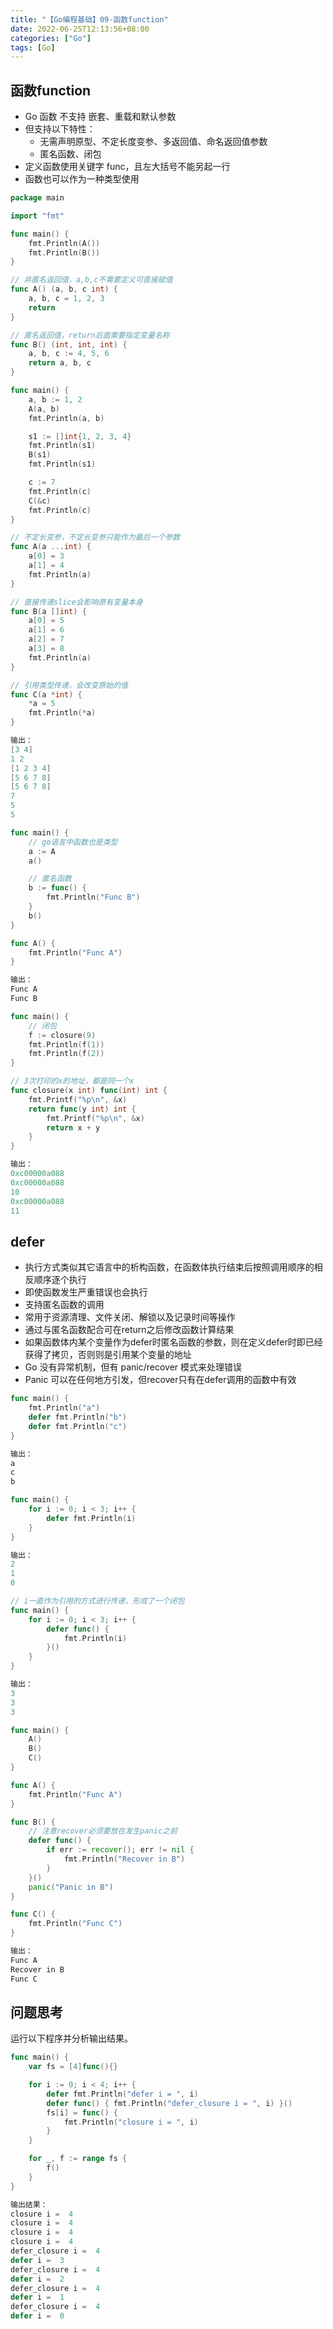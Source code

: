 ```yaml
---
title: "【Go编程基础】09-函数function"
date: 2022-06-25T12:13:56+08:00
categories: ["Go"]
tags: [Go]
---
```

## 函数function
- Go 函数 不支持 嵌套、重载和默认参数
- 但支持以下特性：  
  - 无需声明原型、不定长度变参、多返回值、命名返回值参数  
  - 匿名函数、闭包
- 定义函数使用关键字 func，且左大括号不能另起一行
- 函数也可以作为一种类型使用

```go
package main

import "fmt"

func main() {
	fmt.Println(A())
	fmt.Println(B())
}

// 非匿名返回值，a,b,c不需要定义可直接赋值
func A() (a, b, c int) {
	a, b, c = 1, 2, 3
	return
}

// 匿名返回值，return后面需要指定变量名称
func B() (int, int, int) {
	a, b, c := 4, 5, 6
	return a, b, c
}
```

```go
func main() {
	a, b := 1, 2
	A(a, b)
	fmt.Println(a, b)

	s1 := []int{1, 2, 3, 4}
	fmt.Println(s1)
	B(s1)
	fmt.Println(s1)

	c := 7
	fmt.Println(c)
	C(&c)
	fmt.Println(c)
}

// 不定长变参，不定长变参只能作为最后一个参数
func A(a ...int) {
	a[0] = 3
	a[1] = 4
	fmt.Println(a)
}

// 直接传递slice会影响原有变量本身
func B(a []int) {
	a[0] = 5
	a[1] = 6
	a[2] = 7
	a[3] = 8
	fmt.Println(a)
}

// 引用类型传递，会改变原始的值
func C(a *int) {
	*a = 5
	fmt.Println(*a)
}

输出：
[3 4]
1 2
[1 2 3 4]
[5 6 7 8]
[5 6 7 8]
7
5
5
```

```go
func main() {
	// go语言中函数也是类型
	a := A
	a()

	// 匿名函数
	b := func() {
		fmt.Println("Func B")
	}
	b()
}

func A() {
	fmt.Println("Func A")
}

输出：
Func A
Func B
```

```go
func main() {
	// 闭包
	f := closure(9)
	fmt.Println(f(1))
	fmt.Println(f(2))
}

// 3次打印的x的地址，都是同一个x
func closure(x int) func(int) int {
	fmt.Printf("%p\n", &x)
	return func(y int) int {
		fmt.Printf("%p\n", &x)
		return x + y
	}
}

输出：
0xc00000a088
0xc00000a088
10
0xc00000a088
11
```

## defer
- 执行方式类似其它语言中的析构函数，在函数体执行结束后按照调用顺序的相反顺序逐个执行
- 即使函数发生严重错误也会执行
- 支持匿名函数的调用
- 常用于资源清理、文件关闭、解锁以及记录时间等操作
- 通过与匿名函数配合可在return之后修改函数计算结果
- 如果函数体内某个变量作为defer时匿名函数的参数，则在定义defer时即已经获得了拷贝，否则则是引用某个变量的地址
- Go 没有异常机制，但有 panic/recover 模式来处理错误
- Panic 可以在任何地方引发，但recover只有在defer调用的函数中有效

```go
func main() {
	fmt.Println("a")
	defer fmt.Println("b")
	defer fmt.Println("c")
}

输出：
a
c
b
```

```go
func main() {
	for i := 0; i < 3; i++ {
		defer fmt.Println(i)
	}
}

输出：
2
1
0
```

```go
// i一直作为引用的方式进行传递，形成了一个闭包
func main() {
	for i := 0; i < 3; i++ {
		defer func() {
			fmt.Println(i)
		}()
	}
}

输出：
3
3
3
```

```go
func main() {
	A()
	B()
	C()
}

func A() {
	fmt.Println("Func A")
}

func B() {
	// 注意recover必须要放在发生panic之前
	defer func() {
		if err := recover(); err != nil {
			fmt.Println("Recover in B")
		}
	}()
	panic("Panic in B")
}

func C() {
	fmt.Println("Func C")
}

输出：
Func A
Recover in B
Func C
```

## 问题思考
运行以下程序并分析输出结果。

```go
func main() {
	var fs = [4]func(){}

	for i := 0; i < 4; i++ {
		defer fmt.Println("defer i = ", i)
		defer func() { fmt.Println("defer_closure i = ", i) }()
		fs[i] = func() {
			fmt.Println("closure i = ", i)
		}
	}

	for _, f := range fs {
		f()
	}
}

输出结果：
closure i =  4
closure i =  4
closure i =  4
closure i =  4
defer_closure i =  4
defer i =  3
defer_closure i =  4
defer i =  2
defer_closure i =  4
defer i =  1
defer_closure i =  4
defer i =  0
```
